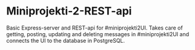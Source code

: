 # Miniprojekti-2-REST-api
Basic Express-server and REST-api for #miniprojekti2UI. Takes care of getting, posting, updating and deleting messages in #miniprojekti2UI and connects the UI to the database in PostgreSQL.
